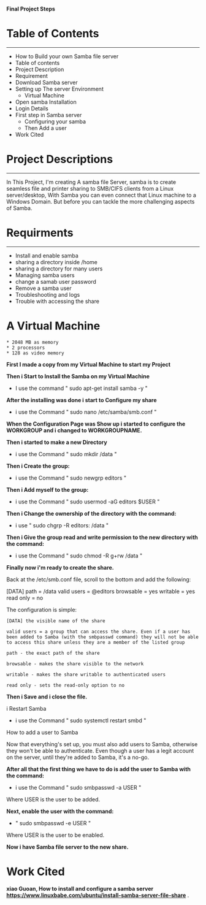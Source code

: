 **Final Project Steps**
 # Table of Contents 
-------------------------------------------------------
* How to Build your own Samba file server
* Table of contents
* Project Description
* Requirement
* Download Samba server
* Setting up The server Environment
     * Virtual Machine 
 * Open samba Installation
 * Login Details
 * First step in Samba server 
     * Configuring your samba 
     * Then Add a user
 * Work Cited
  
  # Project Descriptions
  -------------------------------------------------------
  In This Project, I'm creating A samba file Server, samba is to create seamless file and printer sharing to SMB/CIFS clients from a Linux server/desktop, With Samba you can even connect that Linux machine to a Windows Domain. But before you can tackle the more challenging aspects of Samba.

  # Requirments
  --------------------------------------------------
   * Install and enable samba
   * sharing a directory inside /home
   * sharing a directory for many users
   * Managing samba users
   * change a samab user password
   * Remove a samba user
   * Troubleshooting and logs
   * Trouble with accessing the share 
  
  # A Virtual Machine 
    * 2048 MB as memory
    * 2 processors
    * 128 as video memory
  

 **First I made a copy from my Virtual Machine to start my Project**

 **Then i Start to Install the Samba on my Virtual Machine**
   * I use the command " sudo apt-get install samba -y "

 **After the installing was done i start to Configure my share**
   * i use the Command " sudo nano /etc/samba/smb.conf "

**When the Configuration Page was Show up i started to configure the **WORKGROUP** and i changed to **WORKGROUPNAME**.** 

**Then i started to make a new Directory** 
  * i use the Command " sudo mkdir /data " 
  
 **Then i Create the group:**

  * i use the Command " sudo newgrp editors "

 **Then i Add myself to the group:**

  * i use the Command " sudo usermod -aG editors $USER "

 **Then i Change the ownership of the directory with the command:**

  * i use " sudo chgrp -R editors: /data "

 **Then i Give the group read and write permission to the new directory with the command:**

  * i use the Command " sudo chmod -R g+rw /data "

   **Finally now i'm ready to create the share.** 

Back at the /etc/smb.conf file, scroll to the bottom and add the following:

[DATA]
path = /data
valid users = @editors 
browsable = yes
writable = yes
read only = no

The configuration is simple:

    [DATA] the visible name of the share

    valid users = a group that can access the share. Even if a user has been added to Samba (with the smbpasswd command) they will not be able to access this share unless they are a member of the listed group

    path - the exact path of the share

    browsable - makes the share visible to the network

    writable - makes the share writable to authenticated users

    read only - sets the read-only option to no

**Then i Save and i close the file.** 

 i Restart Samba 

  * i use the Command " sudo systemctl restart smbd "

How to add a user to Samba

Now that everything's set up, you must also add users to Samba, otherwise they won't be able to authenticate. Even though a user has a legit account on the server, until they're added to Samba, it's a no-go.

 **After all that the first thing we have to do is add the user to Samba with the command:**

  * i use the Command " sudo smbpasswd -a USER "

Where USER is the user to be added.

**Next, enable the user with the command:**

* " sudo smbpasswd -e USER "

Where USER is the user to be enabled.

**Now i have Samba file server to the new share.**


# Work Cited 
  **xiao Guoan, How to install and configure a samba server  https://www.linuxbabe.com/ubuntu/install-samba-server-file-share** . 